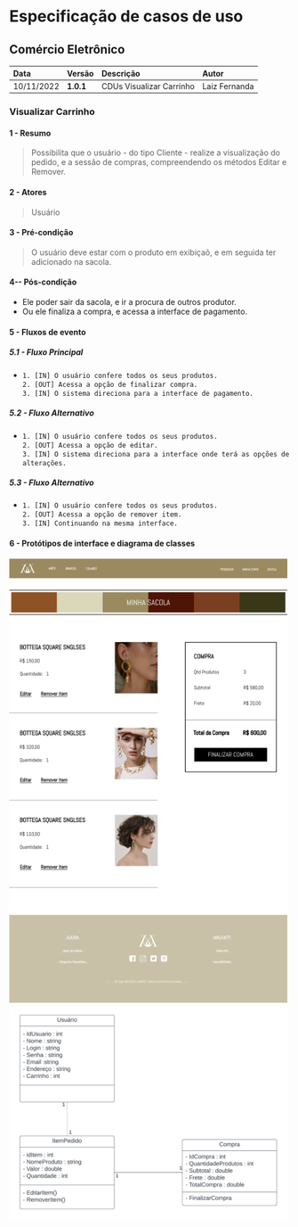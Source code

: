 # Especificação de casos de uso 

## Comércio Eletrônico

|  Data  | Versão | Descrição | Autor |
|:-------|:-------|:----------|:------|
| 10/11/2022 | **1.0.1** | CDUs Visualizar Carrinho | Laiz Fernanda |

###  Visualizar Carrinho
#### 1 - Resumo
> Possibilita que o usuário - do tipo Cliente - realize a visualização do pedido, e a sessão de compras, compreendendo os métodos Editar e Remover.

#### 2 - Atores
>  Usuário

#### 3 - Pré-condição
> O usuário deve estar com o produto em exibiçaõ, e em seguida ter adicionado na sacola.

#### 4-- Pós-condição
<ul>
  <li>Ele poder sair da sacola, e ir a procura de outros produtor.</li>
  <li>Ou ele finaliza a compra, e acessa a interface de pagamento.</li>
</ul>

#### 5 - Fluxos de evento

##### 5.1 - Fluxo Principal

<ul>
  <li>
    
    1. [IN] O usuário confere todos os seus produtos.
    2. [OUT] Acessa a opção de finalizar compra.
    3. [IN] O sistema direciona para a interface de pagamento.
    
  </li>
</ul> 
<h5> 5.2 - Fluxo Alternativo </h5>

<ul>
  <li>
    
    1. [IN] O usuário confere todos os seus produtos.
    2. [OUT] Acessa a opção de editar.
    3. [IN] O sistema direciona para a interface onde terá as opções de alterações.
    
  </li>
</ul>  
<h5> 5.3 - Fluxo Alternativo </h5>

<ul>
  <li>
    
    1. [IN] O usuário confere todos os seus produtos.
    2. [OUT] Acessa a opção de remover item.
    3. [IN] Continuando na mesma interface.
    
  </li>
</ul>

#### 6 - Protótipos de interface e diagrama de classes

<img src="https://github.com/PI-InfoWeb-CNAT/Malfatti/blob/main/docs/Fotos%20do%20cdus/Sacola.png" width=500><br>
<img src="https://github.com/PI-InfoWeb-CNAT/Malfatti/blob/main/docs/Fotos%20do%20cdus/Diagrama%20visualizar%20carrinho.png" width=500><br>
